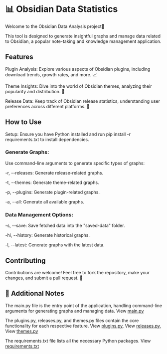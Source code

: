 # 📊 Obsidian Data Statistics 

Welcome to the Obsidian Data Analysis project💜

This tool is designed to generate insightful graphs and manage data related to Obsidian, a popular note-taking and knowledge management application.

## Features

Plugin Analysis: Explore various aspects of Obsidian plugins, including download trends, growth rates, and more. 📈

Theme Insights: Dive into the world of Obsidian themes, analyzing their popularity and distribution. 🎨

Release Data: Keep track of Obsidian release statistics, understanding user preferences across different platforms. 🚀

## How to Use

Setup: Ensure you have Python installed and run pip install -r requirements.txt to install dependencies.

### Generate Graphs: 

Use command-line arguments to generate specific types of graphs:

-r, --releases: Generate release-related graphs.

-t, --themes: Generate theme-related graphs.

-p, --plugins: Generate plugin-related graphs.

-a, --all: Generate all available graphs.

### Data Management Options:

-s, --save: Save fetched data into the "saved-data" folder.

-hi, --history: Generate historical graphs.

-l, --latest: Generate graphs with the latest data.

## Contributing

Contributions are welcome! Feel free to fork the repository, make your changes, and submit a pull request. 🤝



## 📝 Additional Notes

The main.py file is the entry point of the application, handling command-line arguments for generating graphs and managing data. View [main.py](https://github.com/Henoch0/Obsidian-data-analysis/blob/master/main.py)

The plugins.py, releases.py, and themes.py files contain the core functionality for each respective feature. View [plugins.py](https://github.com/Henoch0/Obsidian-data-analysis/blob/master/plugins.py), View [releases.py](https://github.com/Henoch0/Obsidian-data-analysis/blob/master/releases.py), View [themes.py](https://github.com/Henoch0/Obsidian-data-analysis/blob/master/themes.py)

The requirements.txt file lists all the necessary Python packages. View [requirements.txt](https://github.com/Henoch0/Obsidian-data-analysis/blob/master/requirements.txt)

